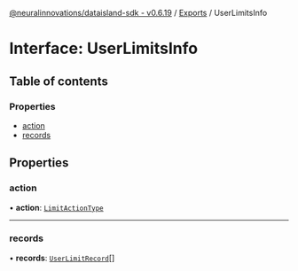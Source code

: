 [@neuralinnovations/dataisland-sdk - v0.6.19](../../README.md) / [Exports](../modules.md) / UserLimitsInfo

# Interface: UserLimitsInfo

## Table of contents

### Properties

- [action](UserLimitsInfo.md#action)
- [records](UserLimitsInfo.md#records)

## Properties

### action

• **action**: [`LimitActionType`](../enums/LimitActionType.md)

___

### records

• **records**: [`UserLimitRecord`](UserLimitRecord.md)[]
